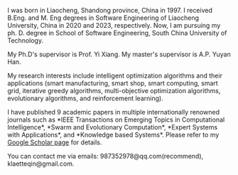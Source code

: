 <p>I was born in Liaocheng, Shandong province, China in 1997. I received B.Eng. and M. Eng degrees in Software Engineering of Liaocheng University, China in 2020 and 2023, respectively. Now, I am pursuing my ph. D. degree in School of Software Engineering, South China University of Technology. </p>

<p>My Ph.D's supervisor is Prof. Yi Xiang. My master's supervisor is A.P. Yuyan Han.</p>

<p>My research interests include intelligent optimization algorithms and their applications (smart manufacturing, smart shop, smart computing, smart grid, iterative greedy algorithms, multi-objective optimization algorithms, evolutionary algorithms, and reinforcement learning). </p>

<p>I have published 9 academic papers in multiple internationally renowned journals such as *IEEE Transactions on Emerging Topics in Computational Intelligence*, *Swarm and Evolutionary Computation*, *Expert Systems with Applications*, and *Knowledge based Systems*. Please refer to my <a href='https://scholar.google.com/citations?user=TaClukkAAAAJ'>Google Scholar page</a> for details. </p>

<p>You can contact me via emails: 987352978@qq.com(recommend), &nbsp;  klaetteqin@gmail.com.</p>
